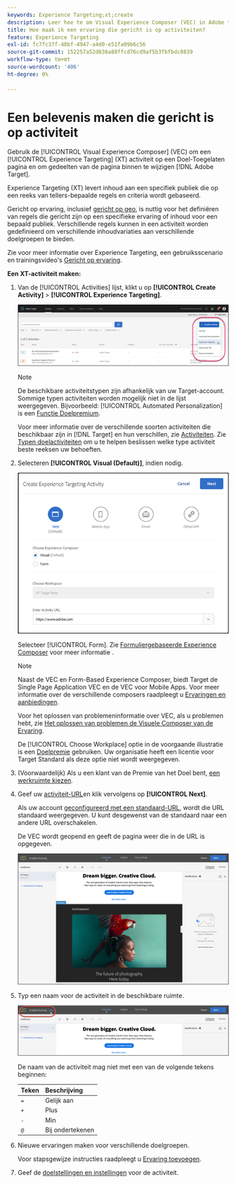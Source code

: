 ```yaml
---
keywords: Experience Targeting;xt;create
description: Leer hoe te om Visual Experience Composer (VEC) in Adobe te gebruiken [!DNL Target] om een Experience Targeting (XT) activiteit op een Target-Toegelaten pagina tot stand te brengen.
title: Hoe maak ik een ervaring die gericht is op activiteiten?
feature: Experience Targeting
exl-id: fc7fc37f-40bf-4947-a4d0-e51fa09b6c56
source-git-commit: 152257a52d836a88ffcd76cd9af5b3fbfbdc0839
workflow-type: tm+mt
source-wordcount: '406'
ht-degree: 0%

---
```


# Een belevenis maken die gericht is op activiteit

Gebruik de [!UICONTROL Visual Experience Composer] (VEC) om een [!UICONTROL Experience Targeting] (XT) activiteit op een Doel-Toegelaten pagina en om gedeelten van de pagina binnen te wijzigen [!DNL Adobe Target].

Experience Targeting (XT) levert inhoud aan een specifiek publiek die op een reeks van tellers-bepaalde regels en criteria wordt gebaseerd.

Gericht op ervaring, inclusief [gericht op geo](/help/main/c-target/c-audiences/c-target-rules/geo.md), is nuttig voor het definiëren van regels die gericht zijn op een specifieke ervaring of inhoud voor een bepaald publiek. Verschillende regels kunnen in een activiteit worden gedefinieerd om verschillende inhoudvariaties aan verschillende doelgroepen te bieden.

Zie voor meer informatie over Experience Targeting, een gebruiksscenario en trainingsvideo&#39;s [Gericht op ervaring](/help/main/c-activities/t-experience-target/experience-target.md).

**Een XT-activiteit maken:**

1. Van de [!UICONTROL Activities] lijst, klikt u op **[!UICONTROL Create Activity]** > **[!UICONTROL Experience Targeting]**.

   ![Activiteit maken > Gericht op ervaring](/help/main/c-activities/t-experience-target/t-xt-create/assets/xt_select-1.png)

   >[!NOTE]
   >
   >De beschikbare activiteitstypen zijn afhankelijk van uw Target-account. Sommige typen activiteiten worden mogelijk niet in de lijst weergegeven. Bijvoorbeeld: [!UICONTROL Automated Personalization] is een [Functie Doelpremium](/help/main/c-intro/intro.md#premium).
   >
   >Voor meer informatie over de verschillende soorten activiteiten die beschikbaar zijn in [!DNL Target] en hun verschillen, zie [Activiteiten](/help/main/c-activities/activities.md#concept_D317A95A1AB54674BA7AB65C7985BA03). Zie [Typen doelactiviteiten](/help/main/c-activities/target-activities-guide.md) om u te helpen beslissen welke type activiteit beste reeksen uw behoeften.

1. Selecteren **[!UICONTROL Visual (Default)]**, indien nodig.

   ![Het dialoogvenster Activiteit bij gerichte ervaring maken](/help/main/c-activities/t-experience-target/t-xt-create/assets/form_url-new.png)

   Selecteer [!UICONTROL Form]. Zie [Formuliergebaseerde Experience Composer](/help/main/c-experiences/form-experience-composer.md) voor meer informatie .

   >[!NOTE]
   >
   >Naast de VEC en Form-Based Experience Composer, biedt Target de Single Page Application VEC en de VEC voor Mobile Apps. Voor meer informatie over de verschillende composers raadpleegt u [Ervaringen en aanbiedingen](/help/main/c-experiences/experiences.md).
   >
   >Voor het oplossen van problemeninformatie over VEC, als u problemen hebt, zie [Het oplossen van problemen de Visuele Composer van de Ervaring](/help/main/c-experiences/c-visual-experience-composer/r-troubleshoot-composer/troubleshoot-composer.md).
   >
   >De [!UICONTROL Choose Workplace] optie in de voorgaande illustratie is een [Doelpremie](/help/main/c-intro/intro.md) gebruiken. Uw organisatie heeft een licentie voor Target Standard als deze optie niet wordt weergegeven.

1. (Voorwaardelijk) Als u een klant van de Premie van het Doel bent, [een werkruimte kiezen](/help/main/administrating-target/c-user-management/property-channel/property-channel.md).

1. Geef uw [activiteit-URL](/help/main/c-activities/t-experience-target/t-xt-create/xt-activity-url.md#concept_D28549AAA0A14E3BB5F05F32BE8ABC90)en klik vervolgens op **[!UICONTROL Next]**.

   Als uw account [geconfigureerd met een standaard-URL](/help/main/administrating-target/visual-experience-composer-set-up.md), wordt die URL standaard weergegeven. U kunt desgewenst van de standaard naar een andere URL overschakelen.

   De VEC wordt geopend en geeft de pagina weer die in de URL is opgegeven.

   ![Gerichte ervaring binnen de VEC](/help/main/c-activities/t-experience-target/t-xt-create/assets/xt-in-vec.png)

1. Typ een naam voor de activiteit in de beschikbare ruimte.

   ![Naamveld](/help/main/c-activities/t-experience-target/t-xt-create/assets/xt_name-new.png)

   De naam van de activiteit mag niet met een van de volgende tekens beginnen:

   | Teken | Beschrijving |
   |--- |--- |
   | `=` | Gelijk aan |
   | `+` | Plus |
   | `-` | Min |
   | `@` | Bij ondertekenen |

1. Nieuwe ervaringen maken voor verschillende doelgroepen.

   Voor stapsgewijze instructies raadpleegt u [Ervaring toevoegen](/help/main/c-activities/t-experience-target/t-xt-create/xt-add-experience.md).

1. Geef de [doelstellingen en instellingen](/help/main/c-activities/t-experience-target/t-xt-create/xt-goals-and-settings.md#reference_B25389FD6F3A4989801E740364B089CC) voor de activiteit.

